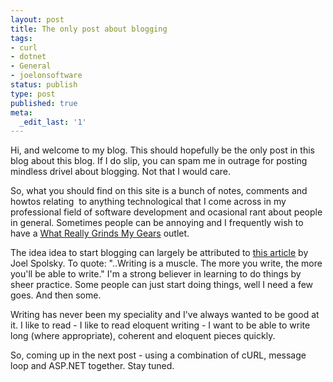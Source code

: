 ```yaml
---
layout: post
title: The only post about blogging
tags:
- curl
- dotnet
- General
- joelonsoftware
status: publish
type: post
published: true
meta:
  _edit_last: '1'
---
```

Hi, and welcome to my blog. This should hopefully be the only post in this blog about this blog. If I do slip, you can spam me in outrage for posting mindless drivel about blogging. Not that I would care.

So, what you should find on this site is a bunch of notes, comments and howtos relating  to anything technological that I come across in my professional field of software development and ocasional rant about people in general. Sometimes people can be annoying and I frequently wish to have a <a href="http://www.youtube.com/watch?v=aVj7TRAu9iU" target="_self">What Really Grinds My Gears</a> outlet.

The idea idea to start blogging can largely be attributed to <a href="http://joelonsoftware.com/articles/fog0000000036.html">this article</a> by Joel Spolsky. To quote: "..Writing is a muscle. The more you write, the more you'll be able to write." I'm a strong believer in learning to do things by sheer practice. Some people can just start doing things, well I need a few goes. And then some.

Writing has never been my speciality and I've always wanted to be good at it. I like to read - I like to read eloquent writing - I want to be able to write long (where appropriate), coherent and eloquent pieces quickly.

So, coming up in the next post - using a combination of cURL, message loop and ASP.NET together. Stay tuned.
